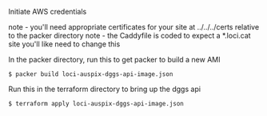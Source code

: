 Initiate AWS credentials


note - you'll need appropriate certificates for your site at ../../../certs relative to the packer directory
note - the Caddyfile is coded to expect a *.loci.cat site you'll like need to change this

In the packer directory, run this to get packer to build a new AMI

```
$ packer build loci-auspix-dggs-api-image.json
```

Run this in the terraform directory to bring up the dggs api 

```
$ terraform apply loci-auspix-dggs-api-image.json
```

